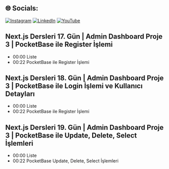 <div></div>


## 🌐 Socials:
[![Instagram](https://img.shields.io/badge/Instagram-%23E4405F.svg?logo=Instagram&logoColor=white)](https://instagram.com/efegorkemumit) [![LinkedIn](https://img.shields.io/badge/LinkedIn-%230077B5.svg?logo=linkedin&logoColor=white)](https://www.linkedin.com/in/efe-g%C3%B6rkem-%C3%BCmit-a084009b/) [![YouTube](https://img.shields.io/badge/YouTube-%23FF0000.svg?logo=YouTube&logoColor=white)](https://youtube.com/@@EfeGorkemUmit) 


## Next.js Dersleri 17. Gün | Admin Dashboard Proje 3 | PocketBase ile Register İşlemi

- 00:00 Liste
- 00:22 PocketBase ile Register İşlemi 


## Next.js Dersleri 18. Gün | Admin Dashboard Proje 3 | PocketBase ile Login İşlemi ve Kullanıcı Detayları

- 00:00 Liste
- 00:22 PocketBase ile Register İşlemi 

## Next.js Dersleri 19. Gün | Admin Dashboard Proje 3 | PocketBase ile Update, Delete, Select İşlemleri

- 00:00 Liste
- 00:22 PocketBase Update, Delete, Select İşlemleri
